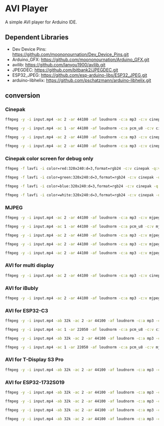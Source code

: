 # AVI Player

A simple AVI player for Arduino IDE.

## Dependent Libraries

- Dev Device Pins: <https://github.com/moononournation/Dev_Device_Pins.git>
- Arduino_GFX: <https://github.com/moononournation/Arduino_GFX.git>
- avilib: <https://github.com/lanyou1900/avilib.git>
- JPEGDEC: <https://github.com/bitbank2/JPEGDEC.git>
- ESP32_JPEG: <https://github.com/esp-arduino-libs/ESP32_JPEG.git>
- arduino-libhelix: <https://github.com/pschatzmann/arduino-libhelix.git>

## conversion

### Cinepak

```sh
ffmpeg -y -i input.mp4 -ac 2 -ar 44100 -af loudnorm -c:a mp3 -c:v cinepak -q:v 10 -vf "fps=30,scale=-1:240:flags=lanczos,crop=320:240:(in_w-320)/2:0" AviMp3Cinepak240p30fps.avi

ffmpeg -y -i input.mp4 -ac 1 -ar 44100 -af loudnorm -c:a pcm_u8 -c:v cinepak -q:v 10 -vf "fps=30,scale=-1:240:flags=lanczos,crop=320:240:(in_w-320)/2:0" AviPcmu8Cinepak240p30fps.avi

ffmpeg -y -i input.mp4 -ac 2 -ar 44100 -af loudnorm -c:a mp3 -c:v cinepak -q:v 10 -vf "fps=30,scale=-1:272:flags=lanczos,crop=480:272:(in_w-480)/2:0" AviMp3Cinepak272p30fps.avi

ffmpeg -y -i input.mp4 -ac 2 -ar 44100 -af loudnorm -c:a mp3 -c:v cinepak -q:v 10 -vf "scale=-1:360:flags=lanczos,crop=360:360:(in_w-360)/2:0" AviMp3Cinepak360sq.avi
```

### Cinepak color screen for debug only

```sh
ffmpeg -f lavfi -i color=red:320x240:d=3,format=rgb24 -c:v cinepak -q:v 10 -vf "fps=15" red.avi

ffmpeg -f lavfi -i color=green:320x240:d=3,format=rgb24 -c:v cinepak -q:v 10 -vf "fps=15" green.avi

ffmpeg -f lavfi -i color=blue:320x240:d=3,format=rgb24 -c:v cinepak -q:v 10 -vf "fps=15" blue.avi

ffmpeg -f lavfi -i color=white:320x240:d=3,format=rgb24 -c:v cinepak -q:v 10 -vf "fps=15" white.avi
```

### MJPEG

```sh
ffmpeg -y -i input.mp4 -ac 2 -ar 44100 -af loudnorm -c:a mp3 -c:v mjpeg -q:v 7 -vf "fps=15,scale=-1:240:flags=lanczos,crop=320:240:(in_w-320)/2:0" AviMp3Mjpeg240p15fps.avi

ffmpeg -y -i input.mp4 -ac 1 -ar 44100 -af loudnorm -c:a pcm_u8 -c:v mjpeg -q:v 7 -vf "fps=15,scale=-1:240:flags=lanczos,crop=320:240:(in_w-320)/2:0" AviPcmu8Mjpeg240p15fps.avi

ffmpeg -y -i input.mp4 -ac 2 -ar 44100 -af loudnorm -c:a mp3 -c:v mjpeg -q:v 7 -vf "fps=15,scale=-1:272:flags=lanczos,crop=480:272:(in_w-480)/2:0" AviMp3Mjpeg272p15fps.avi

ffmpeg -y -i input.mp4 -ac 2 -ar 44100 -af loudnorm -c:a mp3 -c:v mjpeg -q:v 7 -vf "scale=-1:360:flags=lanczos,crop=360:360:(in_w-360)/2:0" AviMp3Mjpeg360sq.avi

ffmpeg -y -i input.mp4 -ac 2 -ar 44100 -af loudnorm -c:a mp3 -c:v mjpeg -q:v 7 -vf "fps=12,scale=-1:320:flags=lanczos,crop=480:320:(in_w-480)/2:0" AviMp3Mjpeg480x320.avi
```

### AVI for multi display

```sh
ffmpeg -y -i input.mp4 -ac 2 -ar 44100 -af loudnorm -c:a mp3 -c:v cinepak -q:v 20 -vf "fps=10,scale=800:-1:flags=lanczos,crop=800:400:0:(in_h-400)/2" AviMp3Cinepak400p10fps.avi
```

### AVI for iBubly

```sh
ffmpeg -y -i input.mp4 -ac 2 -ar 44100 -af loudnorm -c:a mp3 -c:v mjpeg -q:v 7 -vf "fps=15,scale=-1:240:flags=lanczos,crop=288:240:(in_w-288)/2:0" AviMp3Mjpeg288x240.avi
```

### AVI for ESP32-C3

```sh
ffmpeg -y -i input.mp4 -ab 32k -ac 2 -ar 44100 -af loudnorm -c:a mp3 -c:v cinepak -q:v 20 -vf "fps=12,scale=-1:240:flags=lanczos,crop=288:240:(in_w-288)/2:0" AviMp3Cinepak288x240.avi

ffmpeg -y -i input.mp4 -ac 1 -ar 22050 -af loudnorm -c:a pcm_u8 -c:v cinepak -q:v 20 -vf "fps=15,scale=-1:240:flags=lanczos,crop=288:240:(in_w-288)/2:0" AviPcmu8Cinepak288x240.avi

ffmpeg -y -i input.mp4 -ab 32k -ac 2 -ar 44100 -af loudnorm -c:a mp3 -c:v mjpeg -q:v 9 -vf "fps=10,scale=-1:240:flags=lanczos,crop=288:240:(in_w-288)/2:0" AviMp3Mjpeg288x240.avi

ffmpeg -y -i input.mp4 -ac 1 -ar 22050 -af loudnorm -c:a pcm_u8 -c:v mjpeg -q:v 9 -vf "fps=12,scale=-1:240:flags=lanczos,crop=288:240:(in_w-288)/2:0" AviPcmu8Mjpeg288x240.avi
```

### AVI for T-Display S3 Pro

```sh
ffmpeg -y -i input.mp4 -ab 32k -ac 2 -ar 44100 -af loudnorm -c:a mp3 -c:v mjpeg -q:v 9 -vf "fps=15,scale=480:-1:flags=lanczos,crop=480:220:0:(in_h-220)/2" AviMp3Mjpeg480x220.avi
```

### AVI for ESP32-1732S019

```sh
ffmpeg -y -i input.mp4 -ab 32k -ac 2 -ar 44100 -af loudnorm -c:a mp3 -c:v mjpeg -q:v 9 -vf "fps=15,scale=320:-1:flags=lanczos,crop=320:170:0:(in_h-172)/2" AviMp3Mjpeg320x170.avi

ffmpeg -y -i input.mp4 -ab 32k -ac 2 -ar 44100 -af loudnorm -c:a mp3 -c:v mjpeg -q:v 9 -vf "fps=15,scale=320:-1:flags=lanczos,crop=320:172:0:(in_h-172)/2" AviMp3Mjpeg320x172.avi

ffmpeg -y -i input.mp4 -ab 32k -ac 2 -ar 44100 -af loudnorm -c:a mp3 -c:v mjpeg -q:v 9 -vf "fps=15,scale=-1:320:flags=lanczos,crop=170:320:(in_w-170)/2:0" AviMp3Mjpeg170x320.avi

ffmpeg -y -i input.mp4 -ab 32k -ac 2 -ar 44100 -af loudnorm -c:a mp3 -c:v mjpeg -q:v 9 -vf "fps=15,scale=-1:320:flags=lanczos,crop=172:320:(in_w-172)/2:0" AviMp3Mjpeg172x320.avi
```
